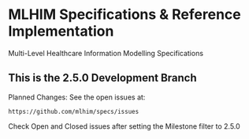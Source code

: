 MLHIM Specifications & Reference Implementation
===============================================

Multi-Level Healthcare Information Modelling Specifications

This is the 2.5.0 Development Branch
-------------------------------------

Planned Changes:
See the open issues at:

    
    https://github.com/mlhim/specs/issues

Check Open and Closed issues after setting the Milestone filter to 2.5.0




    